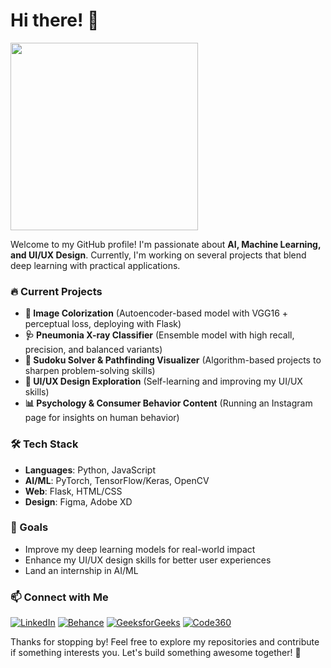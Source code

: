 # Hi there! 👋

<img src="https://raw.githubusercontent.com/RajatJain2003visual/Just-for-Profile/main/img51.jpg" style='border-radius:50 px' height=300px width=300px>


Welcome to my GitHub profile! I'm passionate about **AI, Machine Learning, and UI/UX Design**. Currently, I'm working on several projects that blend deep learning with practical applications.

### 🔥 Current Projects
- **🎨 Image Colorization** (Autoencoder-based model with VGG16 + perceptual loss, deploying with Flask)
- **🩺 Pneumonia X-ray Classifier** (Ensemble model with high recall, precision, and balanced variants)
- **🧩 Sudoku Solver & Pathfinding Visualizer** (Algorithm-based projects to sharpen problem-solving skills)
- **📱 UI/UX Design Exploration** (Self-learning and improving my UI/UX skills)
- **📊 Psychology & Consumer Behavior Content** (Running an Instagram page for insights on human behavior)

### 🛠️ Tech Stack
- **Languages**: Python, JavaScript
- **AI/ML**: PyTorch, TensorFlow/Keras, OpenCV
- **Web**: Flask, HTML/CSS
- **Design**: Figma, Adobe XD

### 🚀 Goals
- Improve my deep learning models for real-world impact
- Enhance my UI/UX design skills for better user experiences
- Land an internship in AI/ML

### 📫 Connect with Me

[![LinkedIn](https://img.shields.io/badge/LinkedIn-Profile-blue?style=for-the-badge&logo=linkedin)](https://www.linkedin.com/in/rajat-jain-29a04b236/)
[![Behance](https://img.shields.io/badge/Behance-Profile-blue?style=for-the-badge&logo=behance)](https://www.behance.net/rajatjain32)
[![GeeksforGeeks](https://img.shields.io/badge/GeeksforGeeks-Profile-brightgreen?style=for-the-badge&logo=geeksforgeeks)](https://www.geeksforgeeks.org/user/rajatoffin915/)
[![Code360](https://img.shields.io/badge/Code360-Profile-orange?style=for-the-badge)](https://www.naukri.com/code360/profile/Rajat_Jain_2003)


Thanks for stopping by! Feel free to explore my repositories and contribute if something interests you. Let's build something awesome together! 🚀

